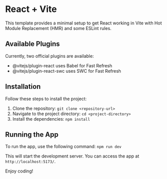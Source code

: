 # React + Vite

This template provides a minimal setup to get React working in Vite with Hot Module Replacement (HMR) and some ESLint rules.

## Available Plugins

Currently, two official plugins are available:

- @vitejs/plugin-react uses Babel for Fast Refresh
- @vitejs/plugin-react-swc uses SWC for Fast Refresh

## Installation

Follow these steps to install the project:

1. Clone the repository: `git clone <repository-url>`
2. Navigate to the project directory: `cd <project-directory>`
3. Install the dependencies: `npm install`

## Running the App

To run the app, use the following command: `npm run dev`

This will start the development server. You can access the app at `http://localhost:5173/`.

Enjoy coding!
